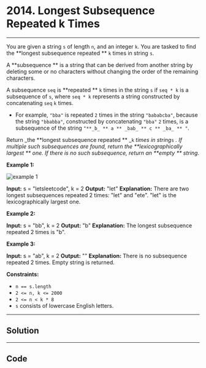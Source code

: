 # 2014. Longest Subsequence Repeated k Times

---

You are given a string `s` of length `n`, and an integer `k`. You are tasked to find the **longest subsequence repeated ** `k` times in string `s`.

A **subsequence ** is a string that can be derived from another string by deleting some or no characters without changing the order of the remaining characters.

A subsequence `seq` is **repeated ** `k` times in the string `s` if `seq * k` is a subsequence of `s`, where `seq * k` represents a string constructed by concatenating `seq` `k` times.

  * For example, `"bba"` is repeated `2` times in the string `"bababcba"`, because the string `"bbabba"`, constructed by concatenating `"bba"` `2` times, is a subsequence of the string `"**_b_ ** a ** _bab_ ** c ** _ba_ ** "`.



Return _the **longest subsequence repeated ** _`k` _times in string_`s` _. If multiple such subsequences are found, return the **lexicographically largest ** one. If there is no such subsequence, return an **empty ** string_.

 

**Example 1:**

![example 1](https://assets.leetcode.com/uploads/2021/08/30/longest-subsequence-repeat-k-times.png)


**Input:** s = "letsleetcode", k = 2
**Output:** "let"
**Explanation:** There are two longest subsequences repeated 2 times: "let" and "ete".
"let" is the lexicographically largest one.


**Example 2:**


**Input:** s = "bb", k = 2
**Output:** "b"
**Explanation:** The longest subsequence repeated 2 times is "b".


**Example 3:**


**Input:** s = "ab", k = 2
**Output:** ""
**Explanation:** There is no subsequence repeated 2 times. Empty string is returned.


 

**Constraints:**

  * `n == s.length`
  * `2 <= n, k <= 2000`
  * `2 <= n < k * 8`
  * `s` consists of lowercase English letters.

---

## Solution



---

## Code
```python


```